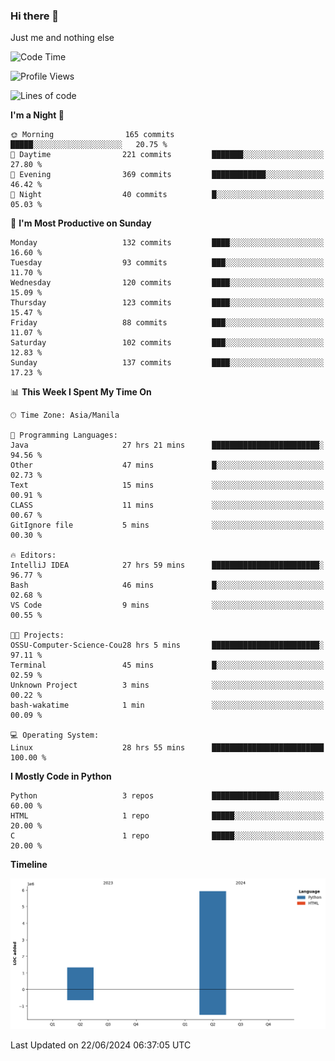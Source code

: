### Hi there 👋

Just me and nothing else


<!--START_SECTION:waka-->
![Code Time](http://img.shields.io/badge/Code%20Time-422%20hrs%2059%20mins-blue)

![Profile Views](http://img.shields.io/badge/Profile%20Views-23-blue)

![Lines of code](https://img.shields.io/badge/From%20Hello%20World%20I%27ve%20Written-7.3%20million%20lines%20of%20code-blue)

**I'm a Night 🦉** 

```text
🌞 Morning                165 commits         █████░░░░░░░░░░░░░░░░░░░░   20.75 % 
🌆 Daytime                221 commits         ███████░░░░░░░░░░░░░░░░░░   27.80 % 
🌃 Evening                369 commits         ████████████░░░░░░░░░░░░░   46.42 % 
🌙 Night                  40 commits          █░░░░░░░░░░░░░░░░░░░░░░░░   05.03 % 
```
📅 **I'm Most Productive on Sunday** 

```text
Monday                   132 commits         ████░░░░░░░░░░░░░░░░░░░░░   16.60 % 
Tuesday                  93 commits          ███░░░░░░░░░░░░░░░░░░░░░░   11.70 % 
Wednesday                120 commits         ████░░░░░░░░░░░░░░░░░░░░░   15.09 % 
Thursday                 123 commits         ████░░░░░░░░░░░░░░░░░░░░░   15.47 % 
Friday                   88 commits          ███░░░░░░░░░░░░░░░░░░░░░░   11.07 % 
Saturday                 102 commits         ███░░░░░░░░░░░░░░░░░░░░░░   12.83 % 
Sunday                   137 commits         ████░░░░░░░░░░░░░░░░░░░░░   17.23 % 
```


📊 **This Week I Spent My Time On** 

```text
🕑︎ Time Zone: Asia/Manila

💬 Programming Languages: 
Java                     27 hrs 21 mins      ████████████████████████░   94.56 % 
Other                    47 mins             █░░░░░░░░░░░░░░░░░░░░░░░░   02.73 % 
Text                     15 mins             ░░░░░░░░░░░░░░░░░░░░░░░░░   00.91 % 
CLASS                    11 mins             ░░░░░░░░░░░░░░░░░░░░░░░░░   00.67 % 
GitIgnore file           5 mins              ░░░░░░░░░░░░░░░░░░░░░░░░░   00.30 % 

🔥 Editors: 
IntelliJ IDEA            27 hrs 59 mins      ████████████████████████░   96.77 % 
Bash                     46 mins             █░░░░░░░░░░░░░░░░░░░░░░░░   02.68 % 
VS Code                  9 mins              ░░░░░░░░░░░░░░░░░░░░░░░░░   00.55 % 

🐱‍💻 Projects: 
OSSU-Computer-Science-Cou28 hrs 5 mins       ████████████████████████░   97.11 % 
Terminal                 45 mins             █░░░░░░░░░░░░░░░░░░░░░░░░   02.59 % 
Unknown Project          3 mins              ░░░░░░░░░░░░░░░░░░░░░░░░░   00.22 % 
bash-wakatime            1 min               ░░░░░░░░░░░░░░░░░░░░░░░░░   00.09 % 

💻 Operating System: 
Linux                    28 hrs 55 mins      █████████████████████████   100.00 % 
```

**I Mostly Code in Python** 

```text
Python                   3 repos             ███████████████░░░░░░░░░░   60.00 % 
HTML                     1 repo              █████░░░░░░░░░░░░░░░░░░░░   20.00 % 
C                        1 repo              █████░░░░░░░░░░░░░░░░░░░░   20.00 % 
```



**Timeline**

![Lines of Code chart](https://raw.githubusercontent.com/brutist/brutist/main/assets/bar_graph.png)


 Last Updated on 22/06/2024 06:37:05 UTC
<!--END_SECTION:waka-->
